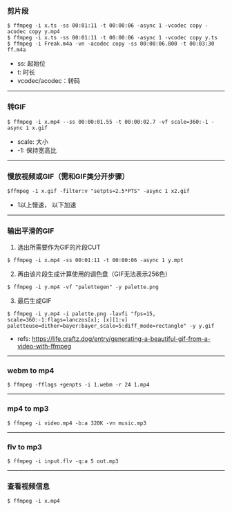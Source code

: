 ### 剪片段
```
$ ffmpeg -i x.ts -ss 00:01:11 -t 00:00:06 -async 1 -vcodec copy -acodec copy y.mp4
$ ffmpeg -i x.ts -ss 00:01:11 -t 00:00:06 -async 1 -vcodec copy y.ts
$ ffmpeg -i Freak.m4a -vn -acodec copy -ss 00:00:06.800 -t 00:03:30 ff.m4a
```
- ss: 起始位
- t: 时长
- vcodec/acodec：转码

---
### 转GIF
```
$ ffmpeg -i x.mp4 --ss 00:00:01.55 -t 00:00:02.7 -vf scale=360:-1 -async 1 x.gif
```
- scale: 大小
- -1: 保持宽高比

---
### 慢放视频或GIF（需和GIF类分开步骤）
```
$ffmpeg -1 x.gif -filter:v "setpts=2.5*PTS" -async 1 x2.gif
```
- 1以上慢速， 以下加速

---
### 输出平滑的GIF
1. 选出所需要作为GIF的片段CUT
```
$ ffmpeg -i x.mp4 -ss 00:01:11 -t 00:00:06 -async 1 y.mpt
```
2. 再由该片段生成计算使用的调色盘（GIF无法表示256色）
```
$ ffmpeg -i y.mp4 -vf "palettegen" -y palette.png
```
3. 最后生成GIF
```
$ ffmpeg -i y.mp4 -i palette.png -lavfi "fps=15, scale=360:-1:flags=lanczos[x]; [x][1:v] paletteuse=dither=bayer:bayer_scale=5:diff_mode=rectangle" -y y.gif
```
- refs: https://life.craftz.dog/entry/generating-a-beautiful-gif-from-a-video-with-ffmpeg

---
### webm to mp4
```
$ ffmpeg -fflags +genpts -i 1.webm -r 24 1.mp4
```

---
### mp4 to mp3
```
$ ffmpeg -i video.mp4 -b:a 320K -vn music.mp3
```

---
### flv to mp3
```
$ ffmpeg -i input.flv -q:a 5 out.mp3
```

---
### 查看视频信息
```
$ ffmpeg -i x.mp4
```